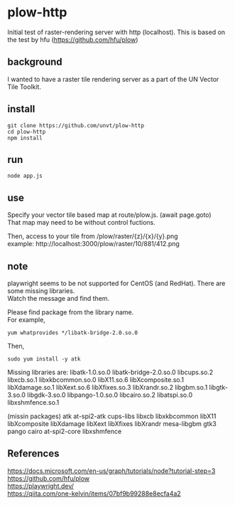 # plow-http
Initial test of raster-rendering server with http (localhost). This is based on the test by hfu (https://github.com/hfu/plow)   

## background
I wanted to have a raster tile rendering server as a part of the UN Vector Tile Toolkit. 

## install
```console
git clone https://github.com/unvt/plow-http
cd plow-http
npm install
```



## run
```console
node app.js
```

## use
Specify your vector tile based map at route/plow.js. (await page.goto)  
That map may need to be without control fuctions.

Then, access to your tile from /plow/raster/{z}/{x}/{y}.png  
example: http://localhost:3000/plow/raster/10/881/412.png  


## note
playwright seems to be not supported for CentOS (and RedHat).
There are some missing libraries.  
Watch the message and find them.

Please find package from the library name.  
For example,  

```console
yum whatprovides */libatk-bridge-2.0.so.0 

```
Then,
```console
sudo yum install -y atk

```  

Missing libraries are:
      libatk-1.0.so.0
      libatk-bridge-2.0.so.0
      libcups.so.2
      libxcb.so.1
      libxkbcommon.so.0
      libX11.so.6
      libXcomposite.so.1
      libXdamage.so.1
      libXext.so.6
      libXfixes.so.3
      libXrandr.so.2
      libgbm.so.1
      libgtk-3.so.0
      libgdk-3.so.0
      libpango-1.0.so.0
      libcairo.so.2
      libatspi.so.0
      libxshmfence.so.1

(missin packages)
atk
at-spi2-atk
cups-libs
libxcb
libxkbcommon
libX11
libXcomposite
libXdamage
libXext
libXfixes
libXrandr
mesa-libgbm
gtk3
pango
cairo
at-spi2-core
libxshmfence

## References
https://docs.microsoft.com/en-us/graph/tutorials/node?tutorial-step=3  
https://github.com/hfu/plow  
https://playwright.dev/  
https://qiita.com/one-kelvin/items/07bf9b99288e8ecfa4a2  



